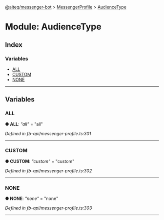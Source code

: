 [@aiteq/messenger-bot](../README.md) > [MessengerProfile](../modules/messengerprofile.md) > [AudienceType](../modules/messengerprofile.audiencetype.md)



# Module: AudienceType

## Index

### Variables

* [ALL](messengerprofile.audiencetype.md#all)
* [CUSTOM](messengerprofile.audiencetype.md#custom)
* [NONE](messengerprofile.audiencetype.md#none)



---
## Variables
<a id="all"></a>

###  ALL

**●  ALL**:  *"all"*  = "all"

*Defined in fb-api/messenger-profile.ts:301*





___

<a id="custom"></a>

###  CUSTOM

**●  CUSTOM**:  *"custom"*  = "custom"

*Defined in fb-api/messenger-profile.ts:302*





___

<a id="none"></a>

###  NONE

**●  NONE**:  *"none"*  = "none"

*Defined in fb-api/messenger-profile.ts:303*





___


